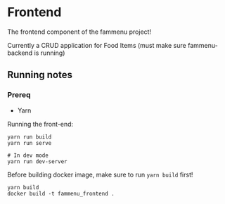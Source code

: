 # Frontend
The frontend component of the fammenu project!

Currently a CRUD application for Food Items (must make sure fammenu-backend is running)

## Running notes

### Prereq
- Yarn

Running the front-end:

```
yarn run build
yarn run serve

# In dev mode
yarn run dev-server
```

Before building docker image, make sure to run `yarn build` first!
```
yarn build
docker build -t fammenu_frontend .
```